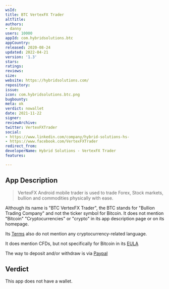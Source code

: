 ```yaml
---
wsId: 
title: BTC VertexFX Trader
altTitle: 
authors:
- danny
users: 10000
appId: com.hybridsolutions.btc
appCountry: 
released: 2020-08-24
updated: 2022-04-21
version: '1.3'
stars: 
ratings: 
reviews: 
size: 
website: https://hybridsolutions.com/
repository: 
issue: 
icon: com.hybridsolutions.btc.png
bugbounty: 
meta: ok
verdict: nowallet
date: 2021-11-22
signer: 
reviewArchive: 
twitter: VertexFXTrader
social:
- https://www.linkedin.com/company/hybrid-solutions-hs-
- https://www.facebook.com/VertexFXTrader
redirect_from: 
developerName: Hybrid Solutions - VertexFX Trader
features: 

---
```


## App Description

> VertexFX Android mobile trader is used to trade Forex, Stock markets, bullion and commodities physically with ease.

Although its name is "BTC VertexFX Trader", the BTC stands for "Bullion Trading Company" and not the ticker symbol for Bitcoin. It does not mention "Bitcoin" "Cryptocurrencies" or "crypto" in its app description page or on its homepage.

Its [Terms](https://hybridsolutions.com/Terms.pdf) also do not mention any cryptocurrency-related language.

It does mention CFDs, but not specifically for Bitcoin in its [EULA](https://hybridsolutions.com/EULA.pdf)

The way to deposit and/or withdraw is via [Paypal](https://support.hybridsolutions.com/Knowledgebase/Article/View/5755/612/mywallet)

## Verdict

This app does not have a wallet.

